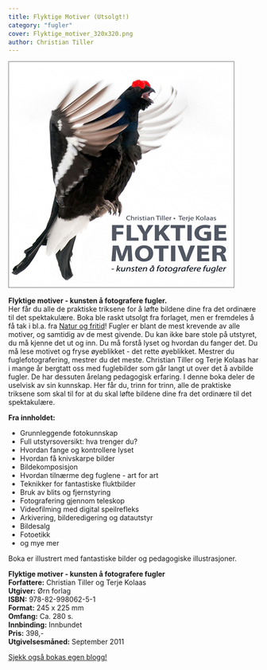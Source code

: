 ```yaml
---
title: Flyktige Motiver (Utsolgt!)
category: "fugler"
cover: Flyktige_motiver_320x320.png
author: Christian Tiller
---
```

![Flyktige motiver - kunsten å fotografere fugler](./flyktige_motiver_455x455.jpg)

**Flyktige motiver - kunsten å fotografere fugler.**  
Her får du alle de praktiske triksene for å løfte bildene dine fra det ordinære til det spektakulære. Boka ble raskt utsolgt fra forlaget, men er fremdeles å få tak i bl.a. fra [Natur og fritid](http://www.naturogfritid.no/default.asp?VS=detalj&ID=800003)! Fugler er blant de mest krevende av alle motiver, og samtidig av de mest givende. Du kan ikke bare stole på utstyret, du må kjenne det ut og inn. Du må forstå lyset og hvordan du fanger det. Du må lese motivet og fryse øyeblikket - det rette øyeblikket. Mestrer du fuglefotografering, mestrer du det meste. Christian Tiller og Terje Kolaas har i mange år bergtatt oss med fuglebilder som går langt ut over det å avbilde fugler. De har dessuten årelang pedagogisk erfaring. I denne boka deler de uselvisk av sin kunnskap. Her får du, trinn for trinn, alle de praktiske triksene som skal til for at du skal løfte bildene dine fra det ordinære til det spektakulære.

**Fra innholdet:**

*   Grunnleggende fotokunnskap
*   Full utstyrsoversikt: hva trenger du?
*   Hvordan fange og kontrollere lyset
*   Hvordan få knivskarpe bilder
*   Bildekomposisjon
*   Hvordan tilnærme deg fuglene - art for art
*   Teknikker for fantastiske fluktbilder
*   Bruk av blits og fjernstyring
*   Fotografering gjennom teleskop
*   Videofilming med digital speilrefleks
*   Arkivering, bilderedigering og datautstyr
*   Bildesalg
*   Fotoetikk
*   og mye mer

Boka er illustrert med fantastiske bilder og pedagogiske illustrasjoner.

**Flyktige motiver - kunsten å fotografere fugler**  
**Forfattere:** Christian Tiller og Terje Kolaas  
**Utgiver:** Ørn forlag  
**ISBN:** 978-82-998062-5-1  
**Format:** 245 x 225 mm  
**Omfang:** Ca. 280 s.  
**Innbinding:** Innbundet  
**Pris:** 398,-  
**Utgivelsesmåned:** September 2011

[Sjekk også bokas egen blogg!](http://flyktigemotiver.blogspot.com/)